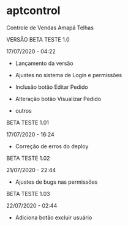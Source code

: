 # aptcontrol
Controle de Vendas Amapá Telhas


VERSÃO BETA TESTE 1.0

17/07/2020 - 04:22


- Lançamento da versão

- Ajustes no sistema de Login e permissões

- Inclusão botão Editar Pedido

- Alteração botão Visualizar Pedido

- outros


BETA TESTE 1.01

17/07/2020 - 16:24


- Correção de erros do deploy


BETA TESTE 1.02

21/07/2020 - 22:44


- Ajustes de bugs nas permissões


BETA TESTE 1.03

22/07/2020 - 02:44


- Adiciona botão excluir usuário

